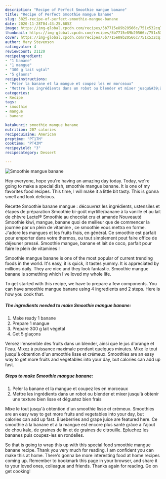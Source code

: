 ```yaml
---
description: "Recipe of Perfect Smoothie mangue banane"
title: "Recipe of Perfect Smoothie mangue banane"
slug: 3825-recipe-of-perfect-smoothie-mangue-banane
date: 2020-11-28T04:43:25.605Z
image: https://img-global.cpcdn.com/recipes/5b7715e89b20566c/751x532cq70/smoothie-mangue-banane-photo-principale-de-la-recette.jpg
thumbnail: https://img-global.cpcdn.com/recipes/5b7715e89b20566c/751x532cq70/smoothie-mangue-banane-photo-principale-de-la-recette.jpg
cover: https://img-global.cpcdn.com/recipes/5b7715e89b20566c/751x532cq70/smoothie-mangue-banane-photo-principale-de-la-recette.jpg
author: Mary Stevenson
ratingvalue: 4
reviewcount: 21120
recipeingredient:
- "1 banane"
- "1 mangue"
- "300 g lait vgtal"
- "5 glaons"
recipeinstructions:
- "Peler la banane et la mangue et coupez les en morceaux"
- "Mettre les ingrédients dans un robot ou blender et mixer jusqu&#39;à obtenir une texture bien lisse et dégustez bien frais"
categories:
- Recipe
tags:
- smoothie
- mangue
- banane

katakunci: smoothie mangue banane 
nutrition: 207 calories
recipecuisine: American
preptime: "PT17M"
cooktime: "PT43M"
recipeyield: "3"
recipecategory: Dessert

---
```



![Smoothie mangue banane](https://img-global.cpcdn.com/recipes/5b7715e89b20566c/751x532cq70/smoothie-mangue-banane-photo-principale-de-la-recette.jpg)

Hey everyone, hope you're having an amazing day today. Today, we're going to make a special dish, smoothie mangue banane. It is one of my favorites food recipes. This time, I will make it a little bit tasty. This is gonna smell and look delicious.

Recette Smoothie banane mangue : découvrez les ingrédients, ustensiles et étapes de préparation Smoothie bi-goût myrtille/banane à la vanille et au lait de chèvre Lactel® Smoothie au chocolat cru et amande Nouveauté Smoothie kiwi, mangue, banane quoi de meilleur que de commencer la journée par un plein de vitamine , ce smoothie vous mettra en forme. J&#39;adore les mangues et les fruits frais, en général. Ce smoothie est parfait pour emporter dans votre thermos, ou tout simplement pout faire office de déjeuner pressé. Smoothie mangue, banane et lait de coco, parfait pour faire le plein de vitamines !

Smoothie mangue banane is one of the most popular of current trending foods in the world. It's easy, it is quick, it tastes yummy. It is appreciated by millions daily. They are nice and they look fantastic. Smoothie mangue banane is something which I've loved my whole life.


To get started with this recipe, we have to prepare a few components. You can have smoothie mangue banane using 4 ingredients and 2 steps. Here is how you cook that.

<!--inarticleads1-->

##### The ingredients needed to make Smoothie mangue banane:

1. Make ready 1 banane
1. Prepare 1 mangue
1. Prepare 300 g lait végétal
1. Get 5 glaçons


Versez l&#39;ensemble des fruits dans un blender, ainsi que le jus d&#39;orange et l&#39;eau. Mixez à puissance maximale pendant quelques minutes. Mixe le tout jusqu&#39;à obtention d&#39;un smoothie lisse et crémeux. Smoothies are an easy way to get more fruits and vegetables into your day, but calories can add up fast. 

<!--inarticleads2-->

##### Steps to make Smoothie mangue banane:

1. Peler la banane et la mangue et coupez les en morceaux
1. Mettre les ingrédients dans un robot ou blender et mixer jusqu&#39;à obtenir une texture bien lisse et dégustez bien frais


Mixe le tout jusqu&#39;à obtention d&#39;un smoothie lisse et crémeux. Smoothies are an easy way to get more fruits and vegetables into your day, but calories can add up fast. Blueberries and grape juice are featured here. Ce smoothie à la banane et à la mangue est encore plus santé grâce à l&#39;ajout de chou kale, de graines de lin et de graines de citrouille. Epluchez les bananes puis coupez-les en rondelles. 

So that is going to wrap this up with this special food smoothie mangue banane recipe. Thank you very much for reading. I am confident you can make this at home. There's gonna be more interesting food at home recipes coming up. Remember to bookmark this page in your browser, and share it to your loved ones, colleague and friends. Thanks again for reading. Go on get cooking!
